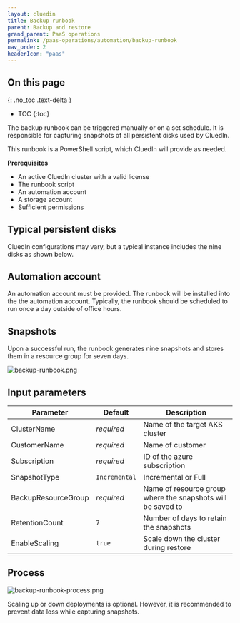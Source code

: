 ```yaml
---
layout: cluedin
title: Backup runbook
parent: Backup and restore
grand_parent: PaaS operations
permalink: /paas-operations/automation/backup-runbook
nav_order: 2
headerIcon: "paas"
---
```

## On this page
{: .no_toc .text-delta }
- TOC
{:toc}

The backup runbook can be triggered manually or on a set schedule. It is responsible for capturing snapshots of all persistent disks used by CluedIn.

This runbook is a PowerShell script, which CluedIn will provide as needed.

**Prerequisites**

- An active CluedIn cluster with a valid license
- The runbook script
- An automation account
- A storage account
- Sufficient permissions

## Typical persistent disks

CluedIn configurations may vary, but a typical instance includes the nine disks as shown below.

## Automation account

An automation account must be provided. The runbook will be installed into the the automation account. Typically, the runbook should be scheduled to run once a day outside of office hours.

## Snapshots

Upon a successful run, the runbook generates nine snapshots and stores them in a resource group for seven days.

![backup-runbook.png](../../assets/images/paas-operations/backup-runbook.png)

## Input parameters

| Parameter | Default | Description |
|--|--|--|
| ClusterName | _required_ | Name of the target AKS cluster |
| CustomerName | _required_ | Name of customer |
| Subscription | _required_ | ID of the azure subscription |
| SnapshotType | `Incremental` | Incremental or Full |
| BackupResourceGroup | _required_ | Name of resource group where the snapshots will be saved to |
| RetentionCount | `7` | Number of days to retain the snapshots |
| EnableScaling | `true` | Scale down the cluster during restore |

## Process

![backup-runbook-process.png](../../assets/images/paas-operations/backup-runbook-process.png)

Scaling up or down deployments is optional. However, it is recommended to prevent data loss while capturing snapshots.